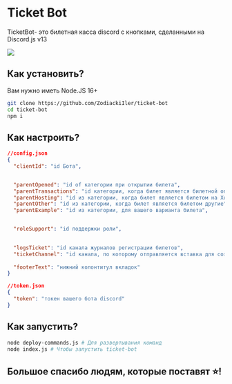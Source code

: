 # Ticket Bot

TicketBot- это билетная касса discord с кнопками, сделанными на Discord.js v13

![](https://github.com/ZodiackiIler/ticket-bot/img)

## Как установить?

Вам нужно иметь Node.JS 16+
``````bash
git clone https://github.com/ZodiackiIler/ticket-bot
cd ticket-bot
npm i
``````

## Как настроить?

```json
//config.json
{
  "clientId": "id Бота",


  "parentOpened": "id of категории при открытии билета",
  "parentTransactions": "id категории, когда билет является билетной операцией",
  "parentHosting": "id из категории, когда билет является билетом на Хостинг",
  "parentOther": "id из категории, когда билет является билетом другие",
  "parentExample": "id из категории, для вашего варианта билета",


  "roleSupport": "id поддержки роли",

  
  "logsTicket": "id канала журналов регистрации билетов",
  "ticketChannel": "id канала, по которому отправляется вставка для создания тикета",
  
  "footerText": "нижний колонтитул вкладок"
}
```

```json
//token.json
{
  "token": "токен вашего бота discord"
}
```

## Как запустить?
```bash
node deploy-commands.js # Для развертывания команд
node index.js # Чтобы запустить ticket-bot
```

## Большое спасибо людям, которые поставят ⭐!
